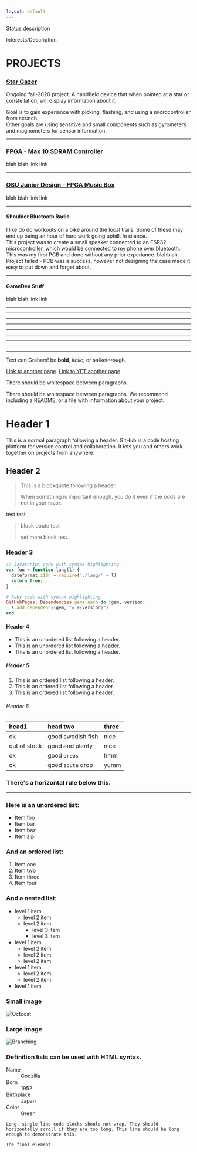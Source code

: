 ```yaml
---
layout: default
---
```


Status description

Interests/Description

# PROJECTS

### [Star Gazer](https://github.com/Muellegr/Star_Gazer)
Ongoing fall-2020 project.
A handheld device that when pointed at a star or constellation, will display information about it.

Goal is to gain experiance with picking, flashing, and using a microcontroller from scratch.  
Other goals are using sensitive and small components such as gyrometers and magnometers for sensor information.

* * *

### [FPGA - Max 10 SDRAM Controller](https://github.com/Muellegr/FPGA-Max10-SDRAM-Project-1)
blah blah
link link
* * *

### [OSU Junior Design - FPGA Music Box ](https://github.com/Muellegr/MusicBox-Quartus-Project)
blah blah
link link
* * *

#### Shoulder Bluetooth Radio
I like do do workouts on a bike around the local trails.  Some of these may end up being an hour of hard work going uphill.  In silence.  
This project was to create a small speaker connected to an ESP32 microcontroller, which would be connected to my phone over bluetooth.
This was my first PCB and done without any prior experiance.
blahblah
Project failed - PCB was a success, however not designing the case made it easy to put down and forget about.
* * *

#### GameDev Stuff
blah blah
link link
* * *

* * *
* * *
* * *
* * *
* * *
* * *
* * *
* * *
Text can Graham! be **bold**, _italic_, or ~~strikethrough~~.

[Link to another page](./another-page.html).
[Link to YET another page](./yet-another-page.html).

There should be whitespace between paragraphs.

There should be whitespace between paragraphs. We recommend including a README, or a file with information about your project.

# Header 1

This is a normal paragraph following a header. GitHub is a code hosting platform for version control and collaboration. It lets you and others work together on projects from anywhere.

## Header 2

> This is a blockquote following a header.
>
> When something is important enough, you do it even if the odds are not in your favor.

test test

> block qoute test
>
> yet more block test.

### Header 3

```js
// Javascript code with syntax highlighting.
var fun = function lang(l) {
  dateformat.i18n = require('./lang/' + l)
  return true;
}
```

```ruby
# Ruby code with syntax highlighting
GitHubPages::Dependencies.gems.each do |gem, version|
  s.add_dependency(gem, "= #{version}")
end
```

#### Header 4

*   This is an unordered list following a header.
*   This is an unordered list following a header.
*   This is an unordered list following a header.

##### Header 5

1.  This is an ordered list following a header.
2.  This is an ordered list following a header.
3.  This is an ordered list following a header.

###### Header 6

| head1        | head two          | three |
|:-------------|:------------------|:------|
| ok           | good swedish fish | nice  |
| out of stock | good and plenty   | nice  |
| ok           | good `oreos`      | hmm   |
| ok           | good `zoute` drop | yumm  |

### There's a horizontal rule below this.

* * *

### Here is an unordered list:

*   Item foo
*   Item bar
*   Item baz
*   Item zip

### And an ordered list:

1.  Item one
1.  Item two
1.  Item three
1.  Item four

### And a nested list:

- level 1 item
  - level 2 item
  - level 2 item
    - level 3 item
    - level 3 item
- level 1 item
  - level 2 item
  - level 2 item
  - level 2 item
- level 1 item
  - level 2 item
  - level 2 item
- level 1 item

### Small image

![Octocat](https://github.githubassets.com/images/icons/emoji/octocat.png)

### Large image

![Branching](https://guides.github.com/activities/hello-world/branching.png)


### Definition lists can be used with HTML syntax.

<dl>
<dt>Name</dt>
<dd>Godzilla</dd>
<dt>Born</dt>
<dd>1952</dd>
<dt>Birthplace</dt>
<dd>Japan</dd>
<dt>Color</dt>
<dd>Green</dd>
</dl>

```
Long, single-line code blocks should not wrap. They should horizontally scroll if they are too long. This line should be long enough to demonstrate this.
```

```
The final element.
```
